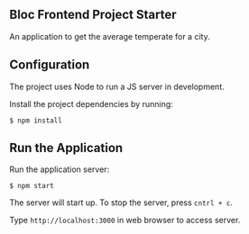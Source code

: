 ## Bloc Frontend Project Starter

An application to get the average temperate for a city.

## Configuration

The project uses Node to run a JS server in development.

Install the project dependencies by running:

```
$ npm install
```

## Run the Application

Run the application server:

```
$ npm start
```

The server will start up. To stop the server, press `cntrl + c`.

Type `http://localhost:3000` in web browser to access server.
